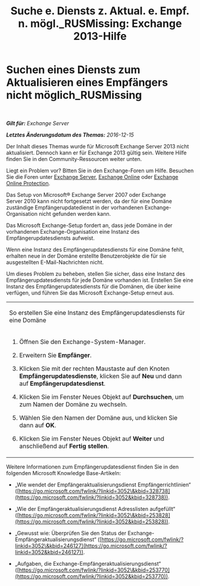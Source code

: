 ﻿---
title: 'Suche e. Diensts z. Aktual. e. Empf. n. mögl._RUSMissing: Exchange 2013-Hilfe'
TOCTitle: Suchen eines Diensts zum Aktualisieren eines Empfängers nicht möglich_RUSMissing
ms:assetid: 920fbf51-d5e4-4ac6-869f-7f1c5d9a3024
ms:mtpsurl: https://technet.microsoft.com/de-de/library/ms.exch.setupreadiness.rusmissing(v=EXCHG.150)
ms:contentKeyID: 50476242
ms.date: 04/24/2018
mtps_version: v=EXCHG.150
ms.translationtype: HT
---

# Suchen eines Diensts zum Aktualisieren eines Empfängers nicht möglich\_RUSMissing

 

_**Gilt für:** Exchange Server_

_**Letztes Änderungsdatum des Themas:** 2016-12-15_

Der Inhalt dieses Themas wurde für Microsoft Exchange Server 2013 nicht aktualisiert. Dennoch kann er für Exchange 2013 gültig sein. Weitere Hilfe finden Sie in den Community-Ressourcen weiter unten.

Liegt ein Problem vor? Bitten Sie in den Exchange-Foren um Hilfe. Besuchen Sie die Foren unter [Exchange Server](https://go.microsoft.com/fwlink/p/?linkid=60612), [Exchange Online](https://go.microsoft.com/fwlink/p/?linkid=267542) oder [Exchange Online Protection](https://go.microsoft.com/fwlink/p/?linkid=285351).

Das Setup von Microsoft® Exchange Server 2007 oder Exchange Server 2010 kann nicht fortgesetzt werden, da der für eine Domäne zuständige Empfängerupdatedienst in der vorhandenen Exchange-Organisation nicht gefunden werden kann.

Das Microsoft Exchange-Setup fordert an, dass jede Domäne in der vorhandenen Exchange-Organisation eine Instanz des Empfängerupdatesdiensts aufweist.

Wenn eine Instanz des Empfängerupdatesdiensts für eine Domäne fehlt, erhalten neue in der Domäne erstellte Benutzerobjekte die für sie ausgestellten E-Mail-Nachrichten nicht.

Um dieses Problem zu beheben, stellen Sie sicher, dass eine Instanz des Empfängerupdatesdiensts für jede Domäne vorhanden ist. Erstellen Sie eine Instanz des Empfängerupdatesdiensts für die Domänen, die über keine verfügen, und führen Sie das Microsoft Exchange-Setup erneut aus.


<table>
<colgroup>
<col style="width: 100%" />
</colgroup>
<tbody>
<tr class="odd">
<td><p>So erstellen Sie eine Instanz des Empfängerupdatesdiensts für eine Domäne</p></td>
</tr>
<tr class="even">
<td><ol>
<li><p>Öffnen Sie den Exchange-System-Manager.</p></li>
<li><p>Erweitern Sie <strong>Empfänger</strong>.</p></li>
<li><p>Klicken Sie mit der rechten Maustaste auf den Knoten <strong>Empfängerupdatesdienste</strong>, klicken Sie auf <strong>Neu</strong> und dann auf <strong>Empfängerupdatesdienst</strong>.</p></li>
<li><p>Klicken Sie im Fenster Neues Objekt auf <strong>Durchsuchen</strong>, um zum Namen der Domäne zu wechseln.</p></li>
<li><p>Wählen Sie den Namen der Domäne aus, und klicken Sie dann auf <strong>OK</strong>.</p></li>
<li><p>Klicken Sie im Fenster Neues Objekt auf <strong>Weiter</strong> und anschließend auf <strong>Fertig stellen</strong>.</p></li>
</ol></td>
</tr>
</tbody>
</table>


Weitere Informationen zum Empfängerupdatesdienst finden Sie in den folgenden Microsoft Knowledge Base-Artikeln:

  - „Wie wendet der Empfängeraktualisierungsdienst Empfängerrichtlinien“ ([https://go.microsoft.com/fwlink/?linkid=3052\&kbid=328738](https://go.microsoft.com/fwlink/?linkid=3052&kbid=328738)).

  - „Wie der Empfängeraktualisierungsdienst Adresslisten aufgefüllt“ ([https://go.microsoft.com/fwlink/?linkid=3052\&kbid=253828](https://go.microsoft.com/fwlink/?linkid=3052&kbid=253828)).

  - „Gewusst wie: Überprüfen Sie den Status der Exchange-Empfängeraktualisierungsdienst“ ([https://go.microsoft.com/fwlink/?linkid=3052\&kbid=246127](https://go.microsoft.com/fwlink/?linkid=3052&kbid=246127)).

  - „Aufgaben, die Exchange-Empfängeraktualisierungsdienst“ ([https://go.microsoft.com/fwlink/?linkid=3052\&kbid=253770](https://go.microsoft.com/fwlink/?linkid=3052&kbid=253770)).

